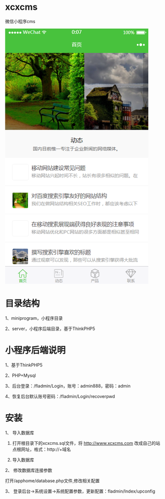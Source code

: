 # xcxcms
微信小程序cms

![alt text](/miniprogram/images/screenshots.png "截图")

# 目录结构

1、miniprogram，小程序目录

2、server，小程序后端目录，基于ThinkPHP5


# 小程序后端说明

1、基于ThinkPHP5

2、PHP+Mysql

3、后台登录：/fladmin/Login，账号：admin888，密码：admin

4、恢复后台默认账号密码：/fladmin/Login/recoverpwd


# 安装

1、 导入数据库

1) 打开根目录下的xcxcms.sql文件，将 http://www.xcxcms.com 改成自己的站点根网址，格式：http://+域名

2) 导入数据库

2、 修改数据库连接参数

打开/apphome/database.php文件,修改相关配置

3、 登录后台->系统设置->系统配置参数，更新配置：fladmin/Index/upconfig